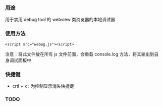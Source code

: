 ### 用途 ###

用于禁用 debug tool 的 webview 类浏览器的本地调试器

### 使用方法 ###

	<script src="webug.js"><script>

注意：将此文件放在所有 js 文件前面，会重载 console.log 方法，将其输出到自身调试面板中

### 快捷键 ###

- crtl + x : 为控制显示消失快捷键

### TODO ###



